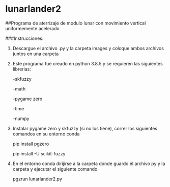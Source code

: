 # lunarlander2
##Programa de aterrizaje de modulo lunar con movimiento vertical uniformemente acelerado 

###Instrucciones:

1. Descargue el archivo .py y la carpeta images y coloque ambos archivos juntos en una carpeta

2. Este programa fue creado en python 3.8.5 y se requieren las siguientes librerias:    

    -skfuzzy  

    -math  

    -pygame zero  

    -time  

    -numpy
    
3. Instalar pygame zero y skfuzzy (si no los tiene), correr los siguientes comandos en su entorno conda

    pip install pgzero  

    pip install -U scikit-fuzzy
    
4. En el entorno conda dirijirse a la carpeta donde guardo el archivo py y la carpeta y ejecutar el siguiente comando

    pgzrun lunarlander2.py
